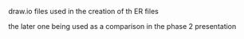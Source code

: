 draw.io files used in the creation of th ER files

the later one being used as a comparison in the phase 2 presentation